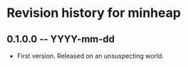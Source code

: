 # Revision history for minheap

## 0.1.0.0 -- YYYY-mm-dd

* First version. Released on an unsuspecting world.
